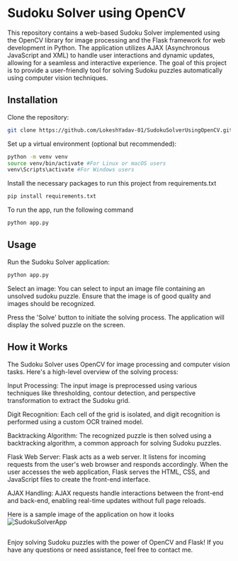 # Sudoku Solver using OpenCV

This repository contains a web-based Sudoku Solver implemented using the OpenCV library for image processing and the Flask framework for web development in Python. The application utilizes AJAX (Asynchronous JavaScript and XML) to handle user interactions and dynamic updates, allowing for a seamless and interactive experience. The goal of this project is to provide a user-friendly tool for solving Sudoku puzzles automatically using computer vision techniques.

## Installation

Clone the repository:

```bash
git clone https://github.com/LokeshYadav-01/SudokuSolverUsingOpenCV.git
```
Set up a virtual environment (optional but recommended):

```bash
python -m venv venv
source venv/bin/activate #For Linux or macOS users
venv\Scripts\activate #For Windows users
```

Install the necessary packages to run this project from requirements.txt

```bash
pip install requirements.txt
```
To run the app, run the following command
```bash
python app.py
```

## Usage
Run the Sudoku Solver application:
```python
python app.py
```
Select an image: You can select to input an image file containing an unsolved sudoku puzzle. Ensure that the image is of good quality and images should be recognized.

Press the 'Solve' button to initiate the solving process. The application will display the solved puzzle on the screen.

## How it Works

The Sudoku Solver uses OpenCV for image processing and computer vision tasks. Here's a high-level overview of the solving process:

Input Processing: The input image is preprocessed using various techniques like thresholding, contour detection, and perspective transformation to extract the Sudoku grid.

Digit Recognition: Each cell of the grid is isolated, and digit recognition is performed using a custom OCR trained model.

Backtracking Algorithm: The recognized puzzle is then solved using a backtracking algorithm, a common approach for solving Sudoku puzzles.

Flask Web Server: Flask acts as a web server. It listens for incoming requests from the user's web browser and responds accordingly. When the user accesses the web application, Flask serves the HTML, CSS, and JavaScript files to create the front-end interface.

AJAX Handling: AJAX requests handle interactions between the front-end and back-end, enabling real-time updates without full page reloads.

Here is a sample image of the application on how it looks
![SudokuSolverApp](https://github.com/LokeshYadav-01/SudokuSolverUsingOpenCV/assets/69782328/b1479342-0e81-476f-8357-189fbaebf421)

##

Enjoy solving Sudoku puzzles with the power of OpenCV and Flask! If you have any questions or need assistance, feel free to contact me.
